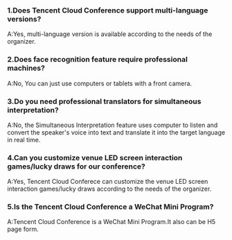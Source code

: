 ### 1.Does Tencent Cloud Conference support multi-language versions?
A:Yes, multi-language version is available according to the needs of the organizer.

### 2.Does face recognition feature require professional machines?
A:No, You can just use computers or tablets with a front camera.

### 3.Do you need professional translators for simultaneous interpretation?
A:No, the Simultaneous Interpretation feature uses computer to listen and convert the speaker's voice into text and translate it into the target language in real time.

### 4.Can you customize venue LED screen interaction games/lucky draws for our conference?
A:Yes, Tencent Cloud Conferece can customize the venue LED screen interaction games/lucky draws according to the needs of the organizer.

### 5.Is the Tencent Cloud Conference a WeChat Mini Program?
A:Tencent Cloud Conference is a WeChat Mini Program.It also can be H5 page form.
